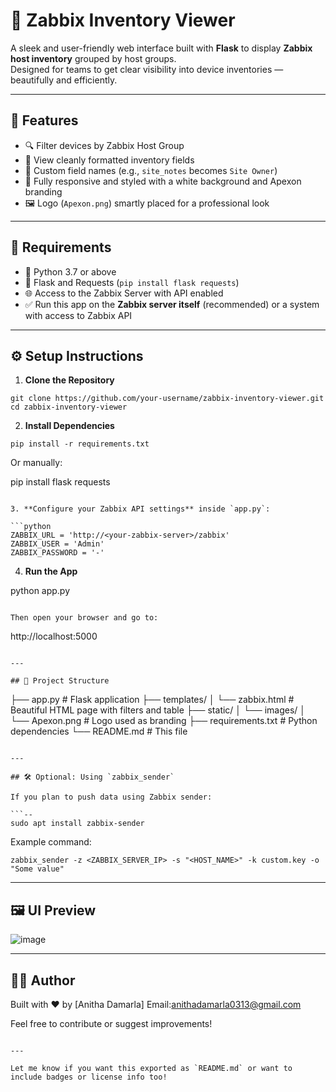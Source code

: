 
# 🚀 Zabbix Inventory Viewer

A sleek and user-friendly web interface built with **Flask** to display **Zabbix host inventory** grouped by host groups.  
Designed for teams to get clear visibility into device inventories — beautifully and efficiently.

---

## 🎯 Features

- 🔍 Filter devices by Zabbix Host Group
- 🧾 View cleanly formatted inventory fields
- 💼 Custom field names (e.g., `site_notes` becomes `Site Owner`)
- 🎨 Fully responsive and styled with a white background and Apexon branding
- 🖼 Logo (`Apexon.png`) smartly placed for a professional look

---

## 📌 Requirements

- 🐍 Python 3.7 or above
- 🧰 Flask and Requests (`pip install flask requests`)
- 🌐 Access to the Zabbix Server with API enabled
- ✅ Run this app on the **Zabbix server itself** (recommended) or a system with access to Zabbix API

---

## ⚙️ Setup Instructions

1. **Clone the Repository**

```--
git clone https://github.com/your-username/zabbix-inventory-viewer.git
cd zabbix-inventory-viewer
```

2. **Install Dependencies**

```--
pip install -r requirements.txt
```

Or manually:


pip install flask requests
```

3. **Configure your Zabbix API settings** inside `app.py`:

```python
ZABBIX_URL = 'http://<your-zabbix-server>/zabbix'
ZABBIX_USER = 'Admin'
ZABBIX_PASSWORD = '-'
```

4. **Run the App**


python app.py
```

Then open your browser and go to:

```
http://localhost:5000
```

---

## 📁 Project Structure

```
├── app.py                    # Flask application
├── templates/
│   └── zabbix.html           # Beautiful HTML page with filters and table
├── static/
│   └── images/
│       └── Apexon.png        # Logo used as branding
├── requirements.txt          # Python dependencies
└── README.md                 # This file
```

---

## 🛠 Optional: Using `zabbix_sender`

If you plan to push data using Zabbix sender:

```--
sudo apt install zabbix-sender
```

Example command:

```--
zabbix_sender -z <ZABBIX_SERVER_IP> -s "<HOST_NAME>" -k custom.key -o "Some value"
```

---

## 🖼 UI Preview

![image](https://github.com/user-attachments/assets/46b23a94-58f9-46a1-a873-8d3f02239a76)


---

## 👨‍💻 Author

Built with ❤️ by [Anitha Damarla]
Email:anithadamarla0313@gmail.com

Feel free to contribute or suggest improvements!

```

---

Let me know if you want this exported as `README.md` or want to include badges or license info too!
